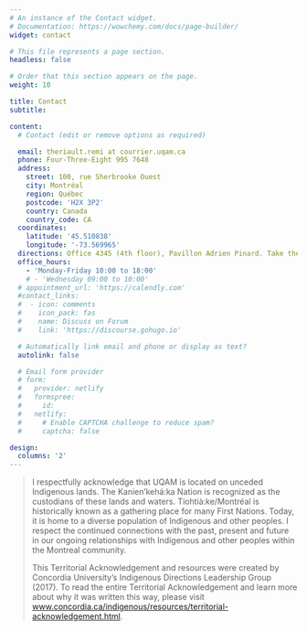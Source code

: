 ```yaml
---
# An instance of the Contact widget.
# Documentation: https://wowchemy.com/docs/page-builder/
widget: contact

# This file represents a page section.
headless: false

# Order that this section appears on the page.
weight: 10

title: Contact
subtitle:

content:
  # Contact (edit or remove options as required)

  email: theriault.remi at courrier.uqam.ca
  phone: Four-Three-Eight 995 7648
  address:
    street: 100, rue Sherbrooke Ouest
    city: Montréal
    region: Québec
    postcode: 'H2X 3P2'
    country: Canada
    country_code: CA
  coordinates:
    latitude: '45.510838'
    longitude: '-73.569965'
  directions: Office 4345 (4th floor), Pavillon Adrien Pinard. Take the elevator to the 4th floor, turn left, left again, my office will be to your right.
  office_hours:
    - 'Monday-Friday 10:00 to 18:00'
    # - 'Wednesday 09:00 to 10:00'
  # appointment_url: 'https://calendly.com'
  #contact_links:
  #  - icon: comments
  #    icon_pack: fas
  #    name: Discuss on Forum
  #    link: 'https://discourse.gohugo.io'

  # Automatically link email and phone or display as text?
  autolink: false

  # Email form provider
  # form:
  #   provider: netlify
  #   formspree:
  #     id:
  #   netlify:
  #     # Enable CAPTCHA challenge to reduce spam?
  #     captcha: false

design:
  columns: '2'
---
```


> I respectfully acknowledge that UQAM is located on unceded Indigenous lands. The Kanien’kehá:ka Nation is recognized as the custodians of these lands and waters. Tiohtià:ke/Montréal is historically known as a gathering place for many First Nations. Today, it is home to a diverse population of Indigenous and other peoples. I respect the continued connections with the past, present and future in our ongoing relationships with Indigenous and other peoples within the Montreal community.
> 
> This Territorial Acknowledgement and resources were created by Concordia University’s Indigenous Directions Leadership Group (2017). To read the entire Territorial Acknowledgement and learn more about why it was written this way, please visit www.concordia.ca/indigenous/resources/territorial-acknowledgement.html.
